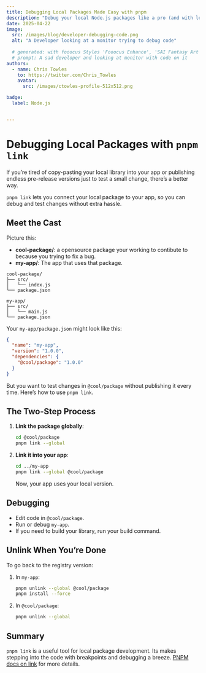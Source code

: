 ```yaml
---
title: Debugging Local Packages Made Easy with pnpm
description: "Debug your local Node.js packages like a pro (and with less pain) using pnpm link."
date: 2025-04-22
image:
  src: /images/blog/developer-debugging-code.png
  alt: "A Developer looking at a monitor trying to debug code"
 
  # generated: with fooocus Styles 'Fooocus Enhance', 'SAI Fantasy Art', 'SAI Comic Book'
  # prompt: A sad developer and looking at monitor with code on it
authors:
  - name: Chris Towles
    to: https://twitter.com/Chris_Towles
    avatar:
      src: /images/ctowles-profile-512x512.png

badge:
  label: Node.js


---
```


# Debugging Local Packages with `pnpm link`

If you’re tired of copy-pasting your local library into your app or publishing endless pre-release versions just to test a small change, there’s a better way.

`pnpm link` lets you connect your local package to your app, so you can debug and test changes without extra hassle. 

## Meet the Cast

Picture this:

- **cool-package/**:  a opensource package your working to contibute to because you trying to fix a bug.
- **my-app/**: The app that uses that package.

```
cool-package/
├── src/
│   └── index.js
└── package.json

my-app/
├── src/
│   └── main.js
└── package.json
```

Your `my-app/package.json` might look like this:

```json
{
  "name": "my-app",
  "version": "1.0.0",
  "dependencies": {
    "@cool/package": "1.0.0"
  }
}
```

But you want to test changes in `@cool/package` without publishing it every time. Here’s how to use `pnpm link`.

## The Two-Step Process

1. **Link the package globally**:

   ```zsh
   cd @cool/package
   pnpm link --global
   ```

2. **Link it into your app**:

   ```zsh
   cd ../my-app
   pnpm link --global @cool/package
   ```

   Now, your app uses your local version.

## Debugging

- Edit code in `@cool/package`.
- Run or debug `my-app`.
- If you need to build your library, run your build command.

## Unlink When You’re Done

To go back to the registry version:

1. In `my-app`:
   ```zsh
   pnpm unlink --global @cool/package
   pnpm install --force
   ```
2. In `@cool/package`:
   ```zsh
   pnpm unlink --global
   ```

## Summary

`pnpm link` is a useful tool for local package development. Its makes stepping into the code with breakpoints and debugging a breeze. [PNPM docs on link](https://pnpm.io/cli/link) for more details.




